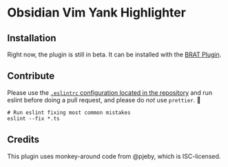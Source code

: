 # Obsidian Vim Yank Highlighter


## Installation
Right now, the plugin is still in beta. It can be installed with the [BRAT Plugin](https://github.com/TfTHacker/obsidian42-brat).

## Contribute

Please use the [`.eslintrc` configuration located in the repository](.eslintrc) and run eslint before doing a pull request, and please do *not* use `prettier`. 🙂

```shell
# Run eslint fixing most common mistakes
eslint --fix *.ts
```

## Credits

This plugin uses monkey-around code from @pjeby, which is ISC-licensed.
